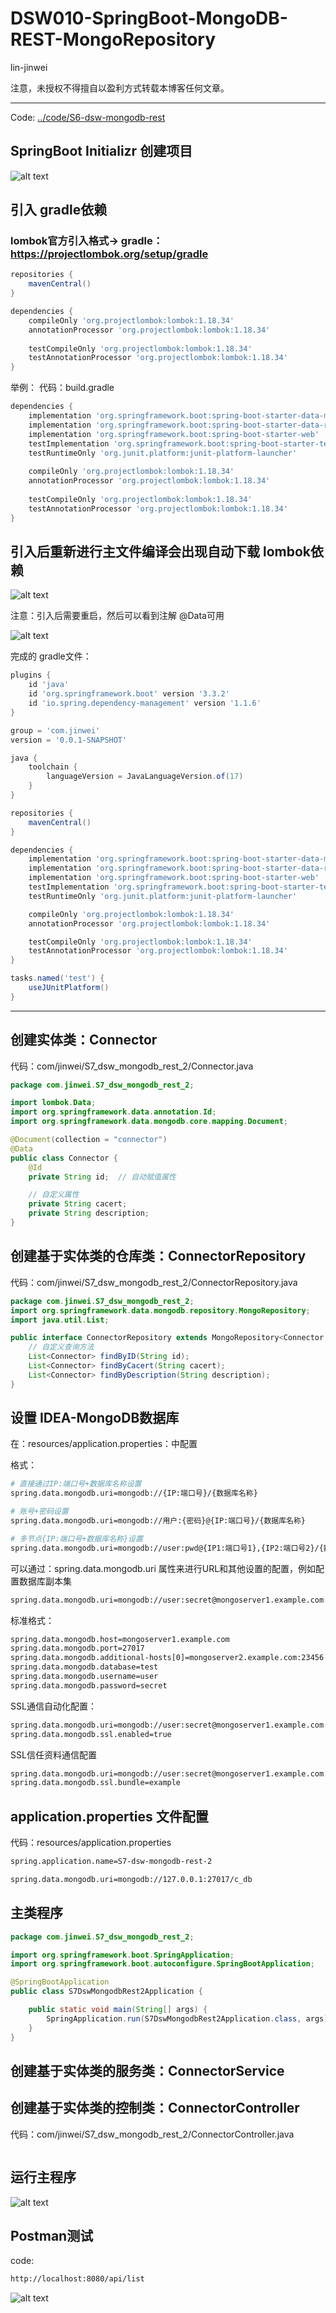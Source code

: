 # DSW010-SpringBoot-MongoDB-REST-MongoRepository

lin-jinwei

注意，未授权不得擅自以盈利方式转载本博客任何文章。

---

Code: [../code/S6-dsw-mongodb-rest](../code/S6-dsw-mongodb-rest/)


## SpringBoot Initializr 创建项目
![alt text](image-57.png)


## 引入 gradle依赖

### lombok官方引入格式-> gradle：https://projectlombok.org/setup/gradle


```gradle
repositories {
	mavenCentral()
}

dependencies {
	compileOnly 'org.projectlombok:lombok:1.18.34'
	annotationProcessor 'org.projectlombok:lombok:1.18.34'
	
	testCompileOnly 'org.projectlombok:lombok:1.18.34'
	testAnnotationProcessor 'org.projectlombok:lombok:1.18.34'
}
```

举例：
代码：build.gradle

```gradle
dependencies {
	implementation 'org.springframework.boot:spring-boot-starter-data-mongodb'
	implementation 'org.springframework.boot:spring-boot-starter-data-rest'
	implementation 'org.springframework.boot:spring-boot-starter-web'
	testImplementation 'org.springframework.boot:spring-boot-starter-test'
	testRuntimeOnly 'org.junit.platform:junit-platform-launcher'
	
 	compileOnly 'org.projectlombok:lombok:1.18.34'
	annotationProcessor 'org.projectlombok:lombok:1.18.34'
	
	testCompileOnly 'org.projectlombok:lombok:1.18.34'
	testAnnotationProcessor 'org.projectlombok:lombok:1.18.34'
}
```

## 引入后重新进行主文件编译会出现自动下载 lombok依赖
![alt text](image-55.png)

注意：引入后需要重启，然后可以看到注解 @Data可用

![alt text](image-56.png)

完成的 gradle文件：

```gradle
plugins {
	id 'java'
	id 'org.springframework.boot' version '3.3.2'
	id 'io.spring.dependency-management' version '1.1.6'
}

group = 'com.jinwei'
version = '0.0.1-SNAPSHOT'

java {
	toolchain {
		languageVersion = JavaLanguageVersion.of(17)
	}
}

repositories {
	mavenCentral()
}

dependencies {
	implementation 'org.springframework.boot:spring-boot-starter-data-mongodb'
	implementation 'org.springframework.boot:spring-boot-starter-data-rest'
	implementation 'org.springframework.boot:spring-boot-starter-web'
	testImplementation 'org.springframework.boot:spring-boot-starter-test'
	testRuntimeOnly 'org.junit.platform:junit-platform-launcher'

	compileOnly 'org.projectlombok:lombok:1.18.34'
	annotationProcessor 'org.projectlombok:lombok:1.18.34'

	testCompileOnly 'org.projectlombok:lombok:1.18.34'
	testAnnotationProcessor 'org.projectlombok:lombok:1.18.34'
}

tasks.named('test') {
	useJUnitPlatform()
}

```

---

## 创建实体类：Connector

代码：com/jinwei/S7_dsw_mongodb_rest_2/Connector.java

```java
package com.jinwei.S7_dsw_mongodb_rest_2;

import lombok.Data;
import org.springframework.data.annotation.Id;
import org.springframework.data.mongodb.core.mapping.Document;

@Document(collection = "connector")
@Data
public class Connector {
    @Id
    private String id;  // 自动赋值属性

    // 自定义属性
    private String cacert;
    private String description;
}
```

## 创建基于实体类的仓库类：ConnectorRepository

代码：com/jinwei/S7_dsw_mongodb_rest_2/ConnectorRepository.java

```java
package com.jinwei.S7_dsw_mongodb_rest_2;
import org.springframework.data.mongodb.repository.MongoRepository;
import java.util.List;

public interface ConnectorRepository extends MongoRepository<Connector, String> {
    // 自定义查询方法
    List<Connector> findByID(String id);
    List<Connector> findByCacert(String cacert);
    List<Connector> findByDescription(String description);
}
```

## 设置 IDEA-MongoDB数据库

在：resources/application.properties：中配置

格式：
```bash
# 直接通过IP:端口号+数据库名称设置
spring.data.mongodb.uri=mongodb://{IP:端口号}/{数据库名称}

# 账号+密码设置
spring.data.mongodb.uri=mongodb://用户:{密码}@{IP:端口号}/{数据库名称}

# 多节点{IP:端口号+数据库名称}设置
spring.data.mongodb.uri=mongodb://user:pwd@{IP1:端口号1},{IP2:端口号2}/{数据库名称}
```

可以通过：spring.data.mongodb.uri 属性来进行URL和其他设置的配置，例如配置数据库副本集
```bash
spring.data.mongodb.uri=mongodb://user:secret@mongoserver1.example.com:27017,mongoserver2.example.com:23456/test
```

标准格式：
```bash
spring.data.mongodb.host=mongoserver1.example.com
spring.data.mongodb.port=27017
spring.data.mongodb.additional-hosts[0]=mongoserver2.example.com:23456
spring.data.mongodb.database=test
spring.data.mongodb.username=user
spring.data.mongodb.password=secret
```

SSL通信自动化配置：
```bash
spring.data.mongodb.uri=mongodb://user:secret@mongoserver1.example.com:27017,mongoserver2.example.com:23456/test
spring.data.mongodb.ssl.enabled=true
```

SSL信任资料通信配置
```bash
spring.data.mongodb.uri=mongodb://user:secret@mongoserver1.example.com:27017,mongoserver2.example.com:23456/test
spring.data.mongodb.ssl.bundle=example
```

## application.properties 文件配置

代码：resources/application.properties

```bash
spring.application.name=S7-dsw-mongodb-rest-2

spring.data.mongodb.uri=mongodb://127.0.0.1:27017/c_db
```

## 主类程序

```java
package com.jinwei.S7_dsw_mongodb_rest_2;

import org.springframework.boot.SpringApplication;
import org.springframework.boot.autoconfigure.SpringBootApplication;

@SpringBootApplication
public class S7DswMongodbRest2Application {

	public static void main(String[] args) {
		SpringApplication.run(S7DswMongodbRest2Application.class, args);
	}
}
```

## 创建基于实体类的服务类：ConnectorService



## 创建基于实体类的控制类：ConnectorController 

代码：com/jinwei/S7_dsw_mongodb_rest_2/ConnectorController.java

```java

```

## 运行主程序

![alt text](image-59.png)

## Postman测试

code:
```bash
http://localhost:8080/api/list
```

![alt text](image-58.png)









































